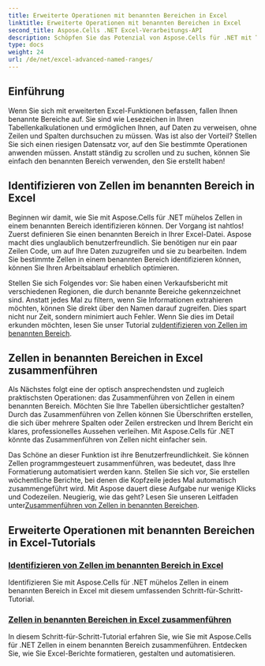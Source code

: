```yaml
---
title: Erweiterte Operationen mit benannten Bereichen in Excel
linktitle: Erweiterte Operationen mit benannten Bereichen in Excel
second_title: Aspose.Cells .NET Excel-Verarbeitungs-API
description: Schöpfen Sie das Potenzial von Aspose.Cells für .NET mit Tutorials zu erweiterten Vorgängen wie benannten Bereichen, Zellenidentifikation und Zusammenführen von Zellen für dynamische Berichte.
type: docs
weight: 24
url: /de/net/excel-advanced-named-ranges/
---
```

## Einführung

Wenn Sie sich mit erweiterten Excel-Funktionen befassen, fallen Ihnen benannte Bereiche auf. Sie sind wie Lesezeichen in Ihren Tabellenkalkulationen und ermöglichen Ihnen, auf Daten zu verweisen, ohne Zeilen und Spalten durchsuchen zu müssen. Was ist also der Vorteil? Stellen Sie sich einen riesigen Datensatz vor, auf den Sie bestimmte Operationen anwenden müssen. Anstatt ständig zu scrollen und zu suchen, können Sie einfach den benannten Bereich verwenden, den Sie erstellt haben! 

## Identifizieren von Zellen im benannten Bereich in Excel

Beginnen wir damit, wie Sie mit Aspose.Cells für .NET mühelos Zellen in einem benannten Bereich identifizieren können. Der Vorgang ist nahtlos! Zuerst definieren Sie einen benannten Bereich in Ihrer Excel-Datei. Aspose macht dies unglaublich benutzerfreundlich. Sie benötigen nur ein paar Zeilen Code, um auf Ihre Daten zuzugreifen und sie zu bearbeiten. Indem Sie bestimmte Zellen in einem benannten Bereich identifizieren können, können Sie Ihren Arbeitsablauf erheblich optimieren. 

Stellen Sie sich Folgendes vor: Sie haben einen Verkaufsbericht mit verschiedenen Regionen, die durch benannte Bereiche gekennzeichnet sind. Anstatt jedes Mal zu filtern, wenn Sie Informationen extrahieren möchten, können Sie direkt über den Namen darauf zugreifen. Dies spart nicht nur Zeit, sondern minimiert auch Fehler. Wenn Sie dies im Detail erkunden möchten, lesen Sie unser Tutorial zu[Identifizieren von Zellen im benannten Bereich](./identify-cells-in-named-range/). 

## Zellen in benannten Bereichen in Excel zusammenführen

Als Nächstes folgt eine der optisch ansprechendsten und zugleich praktischsten Operationen: das Zusammenführen von Zellen in einem benannten Bereich. Möchten Sie Ihre Tabellen übersichtlicher gestalten? Durch das Zusammenführen von Zellen können Sie Überschriften erstellen, die sich über mehrere Spalten oder Zeilen erstrecken und Ihrem Bericht ein klares, professionelles Aussehen verleihen. Mit Aspose.Cells für .NET könnte das Zusammenführen von Zellen nicht einfacher sein. 

Das Schöne an dieser Funktion ist ihre Benutzerfreundlichkeit. Sie können Zellen programmgesteuert zusammenführen, was bedeutet, dass Ihre Formatierung automatisiert werden kann. Stellen Sie sich vor, Sie erstellen wöchentliche Berichte, bei denen die Kopfzeile jedes Mal automatisch zusammengeführt wird. Mit Aspose dauert diese Aufgabe nur wenige Klicks und Codezeilen. Neugierig, wie das geht? Lesen Sie unseren Leitfaden unter[Zusammenführen von Zellen in benannten Bereichen](./merge-cells-in-named-range/).

## Erweiterte Operationen mit benannten Bereichen in Excel-Tutorials
### [Identifizieren von Zellen im benannten Bereich in Excel](./identify-cells-in-named-range/)
Identifizieren Sie mit Aspose.Cells für .NET mühelos Zellen in einem benannten Bereich in Excel mit diesem umfassenden Schritt-für-Schritt-Tutorial.
### [Zellen in benannten Bereichen in Excel zusammenführen](./merge-cells-in-named-range/)
In diesem Schritt-für-Schritt-Tutorial erfahren Sie, wie Sie mit Aspose.Cells für .NET Zellen in einem benannten Bereich zusammenführen. Entdecken Sie, wie Sie Excel-Berichte formatieren, gestalten und automatisieren.